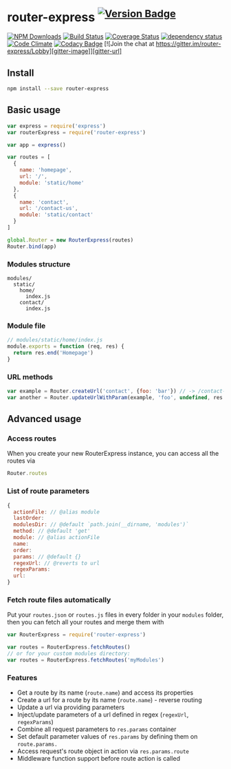 # router-express <sup>[![Version Badge][npm-version-svg]][npm-url]</sup>

[![NPM Downloads][downloads-image]][downloads-url]
[![Build Status][travis-image]][travis-url]
[![Coverage Status][coveralls-image]][coveralls-url]
[![dependency status][deps-svg]][deps-url]
[![Code Climate][codeclimate-image]][codeclimate-url]
[![Codacy Badge][codacy-image]][codacy-url]
[![Join the chat at https://gitter.im/router-express/Lobby][gitter-image]][gitter-url]

## Install
```sh
npm install --save router-express
```

## Basic usage
```js
var express = require('express')
var routerExpress = require('router-express')

var app = express()

var routes = [
  {
    name: 'homepage',
    url: '/',
    module: 'static/home'
  },
  {
    name: 'contact',
    url: '/contact-us',
    module: 'static/contact'
  }
]

global.Router = new RouterExpress(routes)
Router.bind(app)
```

### Modules structure
```
modules/
  static/
    home/
      index.js
    contact/
      index.js
```

### Module file
```js
// modules/static/home/index.js
module.exports = function (req, res) {
  return res.end('Homepage')
}
```

### URL methods
```js
var example = Router.createUrl('contact', {foo: 'bar'}) // -> /contact-us?foo=bar
var another = Router.updateUrlWithParam(example, 'foo', undefined, res.params.route) // -> /contact-us
```

## Advanced usage

### Access routes
When you create your new RouterExpress instance, you can access all the routes via
```js
Router.routes
```

### List of route parameters
```js
{
  actionFile: // @alias module
  lastOrder:
  modulesDir: // @default `path.join(__dirname, 'modules')`
  method: // @default 'get'
  module: // @alias actionFile
  name:
  order:
  params: // @default {}
  regexUrl: // @reverts to url
  regexParams:
  url:
}
```

### Fetch route files automatically
Put your `routes.json` or `routes.js` files in every folder in your `modules` folder, then you can fetch all your routes and merge them with
```js
var RouterExpress = require('router-express')

var routes = RouterExpress.fetchRoutes()
// or for your custom modules directory:
var routes = RouterExpress.fetchRoutes('myModules')
```

### Features

* Get a route by its name (`route.name`) and access its properties
* Create a url for a route by its name (`route.name`) - reverse routing
* Update a url via providing parameters
* Inject/update parameters of a url defined in regex (`regexUrl`, `regexParams`)
* Combine all request parameters to `res.params` container
* Set default parameter values of `res.params` by defining them on `route.params.`
* Access request's route object in action via `res.params.route`
* Middleware function support before route action is called

[codacy-image]: https://api.codacy.com/project/badge/Grade/c2c014171cc8417eba0239160af12ad9
[codacy-url]: https://www.codacy.com/app/yasin/router-express
[codeclimate-image]: https://codeclimate.com/github/yasinaydin/router-express/badges/gpa.svg
[codeclimate-url]: https://codeclimate.com/github/yasinaydin/router-express
[coveralls-image]: https://coveralls.io/repos/github/yasinaydin/router-express/badge.svg?branch=master
[coveralls-url]: https://coveralls.io/github/yasinaydin/router-express?branch=master
[deps-svg]: http://david-dm.org/yasinaydin/router-express/status.svg
[deps-url]: http://david-dm.org/yasinaydin/router-express
[dev-deps-svg]: https://david-dm.org/yasinaydin/router-express/dev-status.svg
[dev-deps-url]: https://david-dm.org/yasinaydin/router-express#info=devDependencies
[downloads-image]: http://img.shields.io/npm/dm/router-express.svg
[downloads-url]: http://npm-stat.com/charts.html?package=router-express
[gitter-image]: https://badges.gitter.im/router-express/Lobby.svg
[gitter-url]: https://gitter.im/router-express/Lobby
[npm-version-svg]: https://img.shields.io/npm/v/router-express.svg
[npm-url]: https://npmjs.org/package/router-express
[travis-image]: https://img.shields.io/travis/yasinaydin/router-express/master.svg
[travis-url]: https://travis-ci.org/yasinaydin/router-express
